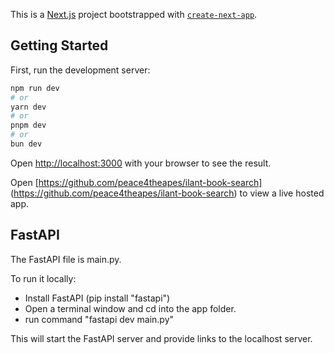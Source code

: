 This is a [Next.js](https://nextjs.org) project bootstrapped with [`create-next-app`](https://nextjs.org/docs/app/api-reference/cli/create-next-app).

## Getting Started

First, run the development server:

```bash
npm run dev
# or
yarn dev
# or
pnpm dev
# or
bun dev
```

Open [http://localhost:3000](http://localhost:3000) with your browser to see the result.

Open [https://github.com/peace4theapes/ilant-book-search] (https://github.com/peace4theapes/ilant-book-search) to view a live hosted app.

## FastAPI

The FastAPI file is main.py.

To run it locally:

- Install FastAPI (pip install "fastapi")
- Open a terminal window and cd into the app folder. 
- run command "fastapi dev main.py"

This will start the FastAPI server and provide links to the localhost server.